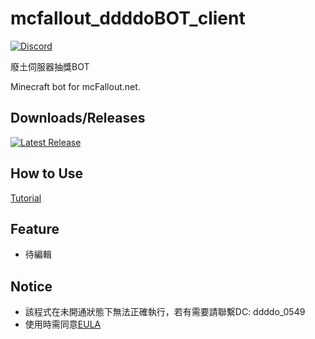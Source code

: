 # mcfallout_ddddoBOT_client
[![Discord](https://img.shields.io/badge/Join-Discord-blue?style=flat-square&logo=Discord&logoColor=white)](https://discord.gg/Bq5NtWmqcF)

廢土伺服器抽獎BOT

Minecraft bot for mcFallout.net.

## Downloads/Releases
[![Latest Release](https://img.shields.io/github/v/release/ddddo86/mcfallout_ddddoBOT_client?display_name=release&style=flat-square&logo=Github&logoColor=white&color=sucess)](https://github.com/ddddo86/mcfallout_ddddoBOT_client/releases/latest)

## How to Use
[Tutorial](Tutorial.md)

## Feature
- 待編輯


## Notice
- 該程式在未開通狀態下無法正確執行，若有需要請聯繫DC: ddddo_0549
- 使用時需同意[EULA](https://discord.com/channels/993854322746073138/1128708758248370186/1128725353192505499)
